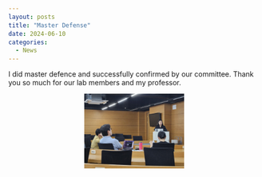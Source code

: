```yaml
---
layout: posts
title: "Master Defense"
date: 2024-06-10
categories: 
  - News
---
```


I did master defence and successfully confirmed by our committee.
Thank you so much for our lab members and my professor.

<img src="/assets/images/masterdefense.jpg" alt="drawing" width="200" style="margin-left: auto; margin-right: auto; display: block;"/>



